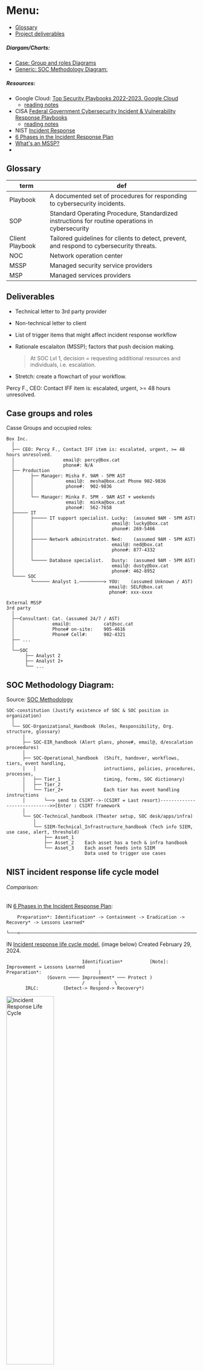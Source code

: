 # Menu:
- [Glossary](#glossary)
- [Project deliverables](#deliverables)

##### Diargam/Charts:
- [Case: Group and roles Diagrams](#case-groups-and-roles)
- [Generic: SOC Methodology Diagram:](#soc-methodology-diagram)
##### Resources:
- Google Cloud:  [Top Security Playbooks 2022-2023. Google Cloud](https://learningimages.lighthouselabs.ca/Cyber+BC/Cyber+BC+C4/Top_Security_Playbooks_2022.pdf)
   - [reading notes](https://github.com/FredericGariepy/LighthouseLabs/blob/main/PKM/W4/D5/Project/reading/Top%20Security%20Playbooks%202022-23.md)
- CISA [Federal Government Cybersecurity Incident & Vulnerability Response Playbooks](https://www.cisa.gov/sites/default/files/2024-03/Federal_Government_Cybersecurity_Incident_and_Vulnerability_Response_Playbooks_508C.pdf)
    - [reading notes](https://github.com/FredericGariepy/LighthouseLabs/blob/main/PKM/W4/D5/Project/reading/CISA%20Federal%20Government%20Cybersecurity%20Incident%20%26%20Vulnerability%20Response.md)
- NIST [Incident Response](https://csrc.nist.gov/Projects/incident-response)
- [6 Phases in the Incident Response Plan](https://www.securitymetrics.com/blog/6-phases-incident-response-plan)
- [What's an MSSP?](https://www.beyondtrust.com/resources/glossary/managed-security-services-provider-mssp)
- 
## Glossary
|term| def|
|-|-|
|Playbook | A documented set of procedures for responding to cybersecurity incidents.|
|SOP| Standard Operating Procedure, Standardized instructions for routine operations in cybersecurity|
|Client Playbook| Tailored guidelines for clients to detect, prevent, and respond to cybersecurity threats.|
|NOC| Network operation center|
| MSSP|Managed security service providers |
|MSP|Managed services providers|


## Deliverables

- Technical letter to 3rd party provider

- Non-technical letter to client

- List of trigger items that might affect incident response workflow

- Rationale escalaiton (MSSP); factors that push decision making.
  > At SOC Lvl 1, decision = requesting additional resources and individuals, i.e. escalation.

- Stretch: create a flowchart of your workflow.


Percy F., CEO: Contact IFF item is: escalated, urgent, >= 48 hours unresolved.

## Case groups and roles
Casse Groups and occupied roles:
```
Box Inc.
  │
  ├── CEO: Percy F., Contact IFF item is: escalated, urgent, >= 48 hours unresolved.
  │                  email@: percy@box.cat
  │                  phone#: N/A
  ├── Production
  │      ├── Manager: Misha F. 9AM - 5PM AST
  │      │            email@:  mesha@box.cat Phone 902-9836
  │      │            phone#:  902-9836
  │      │           
  │      └── Manager: Minka F. 5PM - 9AM AST + weekends
  │                   email@:  minka@box.cat
  │                   phone#:  562-7658     
  ├───── IT
  │      ├───── IT support specialist. Lucky:  (assumed 9AM - 5PM AST)
  │      │                             email@: lucky@box.cat
  │      │                             phone#: 269-5466
  │      │
  │      ├───── Network administratot. Ned:    (assumed 9AM - 5PM AST)
  │      │                             email@: ned@box.cat
  │      │                             phone#: 877-4332
  │      │
  │      └───── Database specialist.   Dusty:  (assumed 9AM - 5PM AST)
  │                                    email@: dusty@box.cat
  │                                    phone#: 462-8952
  └──── SOC
         └────── Analyst 1.─────────> YOU:    (assumed Unknown / AST)
                                      email@: SELF@box.cat
                                      phone#: xxx-xxxx 

External MSSP
3rd party
  │
  ├──Consultant: Cat. (assumed 24/7 / AST)
  │              email@:            cat@soc.cat 
  │              Phone# on-site:    905-4616
  │              Phone# Cell#:      902-4321
  ├── ...
  │
  └──SOC
       ├── Analyst 2
       ├── Analyst 2+
       └── ...
```


## SOC Methodology Diagram:
Source: [SOC Methodology](https://github.com/FredericGariepy/LighthouseLabs/blob/main/PKM/W4/D2/workflow.md#the-soc-methodology)
```
SOC-constitution (Justify existence of SOC & SOC position in organization)
  │
  └── SOC-Organizational_Handbook (Roles, Responsibility, Org. structure, glossary)
      │
      ├── SOC-EIR_handbook (Alert plans, phone#, email@, d/escalation proceedures)
      │
      ├── SOC-Operational_handbook  (Shift, handover, workflows, tiers, event handling,
      │   │                         intructions, policies, procedures, processes,
      │   ├── Tier_1                timing, forms, SOC dictionary)
      │   ├── Tier_2
      │   └── Tier_2+               Each tier has event handling instructions
      │       └──> send to CSIRT-->-(CSIRT = Last resort)----------------------------->>[Enter : CSIRT framework
      │
      └── SOC-Technical_handbook (Theater setup, SOC desk/apps/infra)
          │
          └── SIEM-Technical_Infrastructure_handbook (Tech info SIEM, use case, alert, threshold)
              ├── Asset_1 
              ├── Asset_2    Each asset has a tech & infra handbook
              └── Asset_3    Each asset feeds into SIEM
                             Data used to trigger use cases
```
## NIST incident response life cycle model
###### Comparison:
IN [6 Phases in the Incident Response Plan](https://www.securitymetrics.com/blog/6-phases-incident-response-plan): 
```
    Preparation*: Identification* -> Containment -> Eradication -> Recovery* -> Lessons Learned*
       └───<───────────────────────────────────────────────────────────────────────<────┘
```
IN [Incident response life cycle model](https://csrc.nist.gov/Projects/incident-response), (image below) Created February 29, 2024.
```
                            Identification*          [Note]: Improvement ≈ Lessons Learned
Preparation*:                     |
               (Govern ──── Improvement* ─── Protect )
                            /     |     \
       IRLC:         (Detect-> Respond-> Recovery*)
```

<img src="https://csrc.nist.gov/csrc/media/Projects/incident-response/images-media/life%20cycle.png" alt="Incident Response Life Cycle" style="width: 50%;"/>
